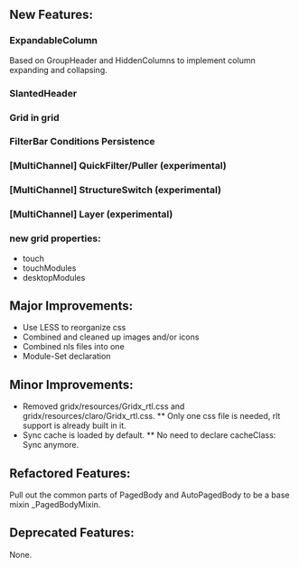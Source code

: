 ## New Features:
### ExpandableColumn
Based on GroupHeader and HiddenColumns to implement column expanding and collapsing.
### SlantedHeader
### Grid in grid
### FilterBar Conditions Persistence
### [MultiChannel] QuickFilter/Puller (experimental)
### [MultiChannel] StructureSwitch (experimental)
### [MultiChannel] Layer (experimental)
### new grid properties:
* touch
* touchModules
* desktopModules

## Major Improvements:
* Use LESS to reorganize css
* Combined and cleaned up images and/or icons
* Combined nls files into one
* Module-Set declaration

## Minor Improvements:
* Removed gridx/resources/Gridx_rtl.css and gridx/resources/claro/Gridx_rtl.css.
    ** Only one css file is needed, rlt support is already built in it.
* Sync cache is loaded by default.
    ** No need to declare cacheClass: Sync anymore.

## Refactored Features:
Pull out the common parts of PagedBody and AutoPagedBody to be a base mixin _PagedBodyMixin.

## Deprecated Features:
None.